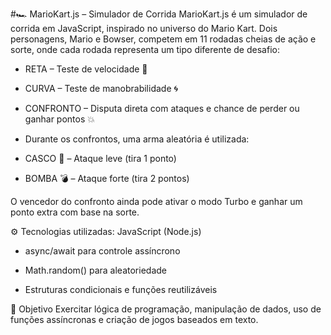 #🏎️ MarioKart.js – Simulador de Corrida
MarioKart.js é um simulador de corrida em JavaScript, inspirado no universo do Mario Kart. Dois personagens, Mario e Bowser, competem em 11 rodadas cheias de ação e sorte, onde cada rodada representa um tipo diferente de desafio:

* RETA – Teste de velocidade 🚀

* CURVA – Teste de manobrabilidade 🌀

* CONFRONTO – Disputa direta com ataques e chance de perder ou ganhar pontos 💥

* Durante os confrontos, uma arma aleatória é utilizada:

* CASCO 🐢 – Ataque leve (tira 1 ponto)

* BOMBA 💣 – Ataque forte (tira 2 pontos)

O vencedor do confronto ainda pode ativar o modo Turbo e ganhar um ponto extra com base na sorte.

⚙️ Tecnologias utilizadas:
JavaScript (Node.js)

* async/await para controle assíncrono

* Math.random() para aleatoriedade

* Estruturas condicionais e funções reutilizáveis

🎯 Objetivo
Exercitar lógica de programação, manipulação de dados, uso de funções assíncronas e criação de jogos baseados em texto.
